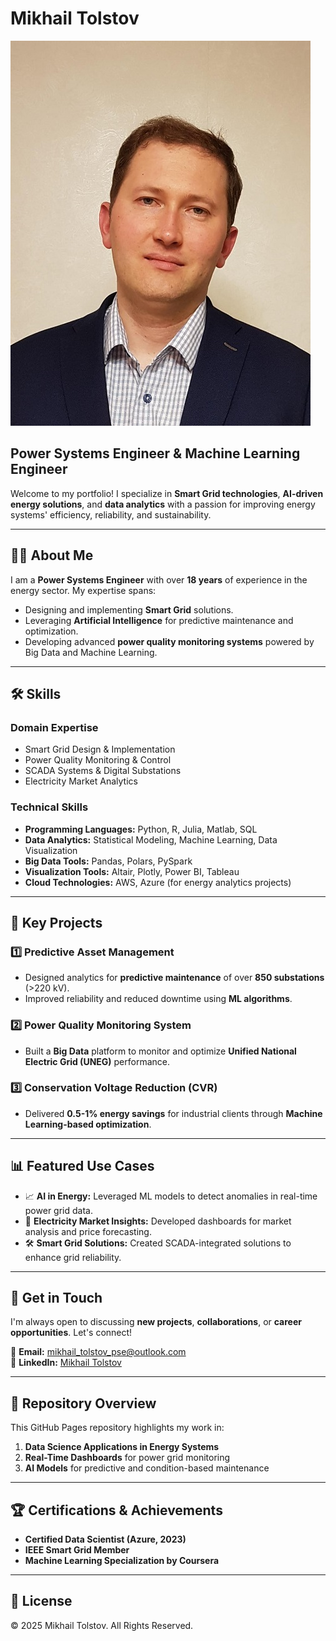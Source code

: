 # Mikhail Tolstov
![Mikhail Tolstov](tmv.jpg)
## Power Systems Engineer & Machine Learning Engineer 

Welcome to my portfolio! I specialize in **Smart Grid technologies**, **AI-driven energy solutions**, and **data analytics** with a passion for improving energy systems' efficiency, reliability, and sustainability.

---

## 👨‍💻 About Me

I am a **Power Systems Engineer** with over **18 years** of experience in the energy sector. My expertise spans:

- Designing and implementing **Smart Grid** solutions.
- Leveraging **Artificial Intelligence** for predictive maintenance and optimization.
- Developing advanced **power quality monitoring systems** powered by Big Data and Machine Learning.

---

## 🛠️ Skills

### **Domain Expertise**
- Smart Grid Design & Implementation
- Power Quality Monitoring & Control
- SCADA Systems & Digital Substations
- Electricity Market Analytics

### **Technical Skills**
- **Programming Languages:** Python, R, Julia, Matlab, SQL  
- **Data Analytics:** Statistical Modeling, Machine Learning, Data Visualization  
- **Big Data Tools:** Pandas, Polars, PySpark  
- **Visualization Tools:** Altair, Plotly, Power BI, Tableau  
- **Cloud Technologies:** AWS, Azure (for energy analytics projects)  

---

## 🔬 Key Projects

### 1️⃣ **Predictive Asset Management**
- Designed analytics for **predictive maintenance** of over **850 substations** (>220 kV).
- Improved reliability and reduced downtime using **ML algorithms**.

### 2️⃣ **Power Quality Monitoring System**
- Built a **Big Data** platform to monitor and optimize **Unified National Electric Grid (UNEG)** performance.

### 3️⃣ **Conservation Voltage Reduction (CVR)**
- Delivered **0.5-1% energy savings** for industrial clients through **Machine Learning-based optimization**.

---

## 📊 Featured Use Cases

- 📈 **AI in Energy:** Leveraged ML models to detect anomalies in real-time power grid data.
- 🧩 **Electricity Market Insights:** Developed dashboards for market analysis and price forecasting.
- 🛠️ **Smart Grid Solutions:** Created SCADA-integrated solutions to enhance grid reliability.

---

## 🚀 Get in Touch

I'm always open to discussing **new projects**, **collaborations**, or **career opportunities**. Let's connect!  

📧 **Email:** [mikhail_tolstov_pse@outlook.com](mailto:mikhail_tolstov_pse@outlook.com)  
💼 **LinkedIn:** [Mikhail Tolstov](https://www.linkedin.com/in/mikhail-tolstov-b6733662/)  

---

## 📂 Repository Overview

This GitHub Pages repository highlights my work in:

1. **Data Science Applications in Energy Systems**
2. **Real-Time Dashboards** for power grid monitoring
3. **AI Models** for predictive and condition-based maintenance

---

## 🏆 Certifications & Achievements

- **Certified Data Scientist (Azure, 2023)**  
- **IEEE Smart Grid Member**  
- **Machine Learning Specialization by Coursera**  

---

## 📜 License

&copy; 2025 Mikhail Tolstov. All Rights Reserved.

